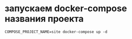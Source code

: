 # запускаем docker-compose названия проекта 
```shell
COMPOSE_PROJECT_NAME=site docker-compose up -d
```
